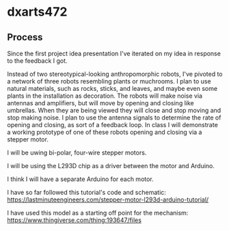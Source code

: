 # dxarts472

## Process

Since the first project idea presentation I've iterated on my idea in response to the feedback I got.

Instead of two stereotypical-looking anthropomorphic robots, I've pivoted to a network of three robots resembling plants or muchrooms. I plan to use natural materials, such as rocks, sticks, and leaves, and maybe even some plants in the installation as decoration. The robots will make noise via antennas and amplifiers, but will move by opening and closing like umbrellas. When they are being viewed they will close and stop moving and stop making noise. I plan to use the antenna signals to determine the rate of opening and closing, as sort of a feedback loop. In class I will demonstrate a working prototype of one of these robots opening and closing via a stepper motor.

I will be uwing bi-polar, four-wire stepper motors. 

I will be using the L293D chip as a driver between the motor and Arduino.

I think I will have a separate Arduino for each motor. 

I have so far followed this tutorial's code and schematic: https://lastminuteengineers.com/stepper-motor-l293d-arduino-tutorial/

I have used this model as a starting off point for the mechanism: https://www.thingiverse.com/thing:193647/files

